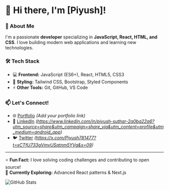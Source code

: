 # 👋 Hi there, I'm [Piyush]!

### 🚀 About Me
I'm a passionate **developer** specializing in **JavaScript, React, HTML, and CSS**. I love building modern web applications and learning new technologies.

### 🛠 Tech Stack
- 💻 **Frontend:** JavaScript (ES6+), React, HTML5, CSS3
- 🎨 **Styling:** Tailwind CSS, Bootstrap, Styled Components
- ⚡ **Other Tools:** Git, GitHub, VS Code

### 📫 Let's Connect!
- 🌐 [Portfolio](#) *(Add your portfolio link)*
- 💼 [LinkedIn](#) *(https://www.linkedin.com/in/piyush-suthar-2a0ba22a6?utm_source=share&utm_campaign=share_via&utm_content=profile&utm_medium=android_app)*
- 🐦 [Twitter](#) *(https://x.com/Piyush781477?t=xCTfU733gVmvUSqtnm5YVg&s=09)*

---

⭐ **Fun Fact:** I love solving coding challenges and contributing to open source!  
🔭 **Currently Exploring:** Advanced React patterns & Next.js

![GitHub Stats](https://github-readme-stats.vercel.app/api?username=your-github-username&show_icons=true&theme=radical)

